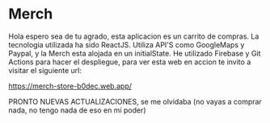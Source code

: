 # Merch
Hola espero sea de tu agrado, esta aplicacion es un carrito de compras.
La tecnologia utilizada ha sido ReactJS.
Utiliza API'S como GoogleMaps y Paypal, y la Merch esta alojada en un initialState.
He utilizado Firebase y Git Actions para hacer el despliegue, para ver esta web en accion te invito a visitar el siguiente url:

https://merch-store-b0dec.web.app/

PRONTO NUEVAS ACTUALIZACIONES, 
se me olvidaba (no vayas a comprar nada, no tengo nada de eso en mi poder)
